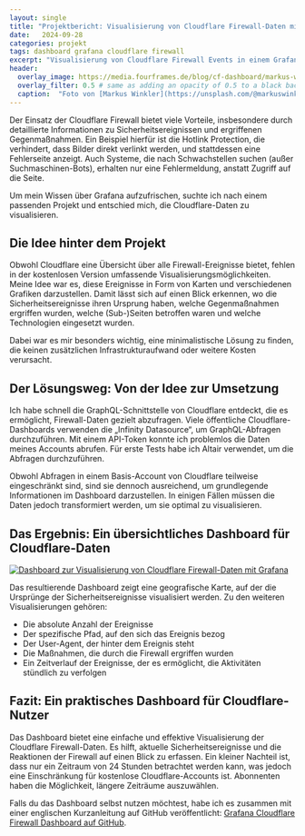 ```yaml
---
layout: single
title: "Projektbericht: Visualisierung von Cloudflare Firewall-Daten mit Grafana"
date:   2024-09-28 
categories: projekt
tags: dashboard grafana cloudflare firewall
excerpt: "Visualisierung von Cloudflare Firewall Events in einem Grafana Dashboard"
header:
  overlay_image: https://media.fourframes.de/blog/cf-dashboard/markus-winkler-IrRbSND5EUc-unsplash.jpg"
  overlay_filter: 0.5 # same as adding an opacity of 0.5 to a black background
  caption:  "Foto von [Markus Winkler](https://unsplash.com/@markuswinkler?utm_content=creditCopyText&utm_medium=referral&utm_source=unsplash) auf [Unsplash](https://unsplash.com/photos/black-and-silver-laptop-computer-IrRbSND5EUc?utm_content=creditCopyText&utm_medium=referral&utm_source=unsplash)"
---
```

Der Einsatz der Cloudflare Firewall bietet viele Vorteile, insbesondere durch detaillierte Informationen zu Sicherheitsereignissen und ergriffenen Gegenmaßnahmen. Ein Beispiel hierfür ist die Hotlink Protection, die verhindert, dass Bilder direkt verlinkt werden, und stattdessen eine Fehlerseite anzeigt. Auch Systeme, die nach Schwachstellen suchen (außer Suchmaschinen-Bots), erhalten nur eine Fehlermeldung, anstatt Zugriff auf die Seite.

Um mein Wissen über Grafana aufzufrischen, suchte ich nach einem passenden Projekt und entschied mich, die Cloudflare-Daten zu visualisieren.

## Die Idee hinter dem Projekt

Obwohl Cloudflare eine Übersicht über alle Firewall-Ereignisse bietet, fehlen in der kostenlosen Version umfassende Visualisierungsmöglichkeiten. Meine Idee war es, diese Ereignisse in Form von Karten und verschiedenen Grafiken darzustellen. Damit lässt sich auf einen Blick erkennen, wo die Sicherheitsereignisse ihren Ursprung haben, welche Gegenmaßnahmen ergriffen wurden, welche (Sub-)Seiten betroffen waren und welche Technologien eingesetzt wurden.

Dabei war es mir besonders wichtig, eine minimalistische Lösung zu finden, die keinen zusätzlichen Infrastrukturaufwand oder weitere Kosten verursacht.

## Der Lösungsweg: Von der Idee zur Umsetzung

Ich habe schnell die GraphQL-Schnittstelle von Cloudflare entdeckt, die es ermöglicht, Firewall-Daten gezielt abzufragen. Viele öffentliche Cloudflare-Dashboards verwenden die „Infinity Datasource“, um GraphQL-Abfragen durchzuführen. Mit einem API-Token konnte ich problemlos die Daten meines Accounts abrufen. Für erste Tests habe ich Altair verwendet, um die Abfragen durchzuführen.

Obwohl Abfragen in einem Basis-Account von Cloudflare teilweise eingeschränkt sind, sind sie dennoch ausreichend, um grundlegende Informationen im Dashboard darzustellen. In einigen Fällen müssen die Daten jedoch transformiert werden, um sie optimal zu visualisieren.

## Das Ergebnis: Ein übersichtliches Dashboard für Cloudflare-Daten

[![Dashboard zur Visualisierung von Cloudflare Firewall-Daten mit Grafana](https://media.fourframes.de/blog/cf-dashboard/Dashboard.png)](https://media.fourframes.de/blog/cf-dashboard/Dashboard.png)

Das resultierende Dashboard zeigt eine geografische Karte, auf der die Ursprünge der Sicherheitsereignisse visualisiert werden. Zu den weiteren Visualisierungen gehören:

- Die absolute Anzahl der Ereignisse
- Der spezifische Pfad, auf den sich das Ereignis bezog
- Der User-Agent, der hinter dem Ereignis steht
- Die Maßnahmen, die durch die Firewall ergriffen wurden
- Ein Zeitverlauf der Ereignisse, der es ermöglicht, die Aktivitäten stündlich zu verfolgen

## Fazit: Ein praktisches Dashboard für Cloudflare-Nutzer

Das Dashboard bietet eine einfache und effektive Visualisierung der Cloudflare Firewall-Daten. Es hilft, aktuelle Sicherheitsereignisse und die Reaktionen der Firewall auf einen Blick zu erfassen. Ein kleiner Nachteil ist, dass nur ein Zeitraum von 24 Stunden betrachtet werden kann, was jedoch eine Einschränkung für kostenlose Cloudflare-Accounts ist. Abonnenten haben die Möglichkeit, längere Zeiträume auszuwählen.

Falls du das Dashboard selbst nutzen möchtest, habe ich es zusammen mit einer englischen Kurzanleitung auf GitHub veröffentlicht: [Grafana Cloudflare Firewall Dashboard auf GitHub](https://github.com/fourframes/grafana-cloudflare-firewall-dashboard).
